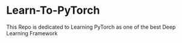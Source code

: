 # Learn-To-PyTorch
This Repo is dedicated to Learning PyTorch as one of the best Deep Learning Framework

<!--
123456789101112345678
12345678910111213141516
-->
